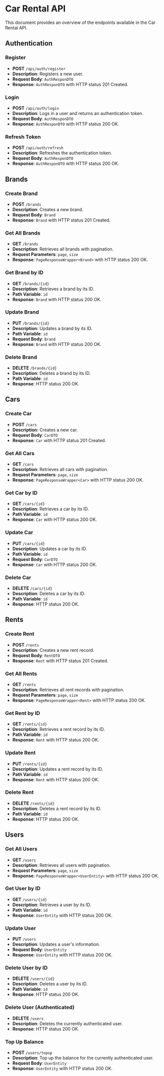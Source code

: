 # Car Rental API

This document provides an overview of the endpoints available in the Car Rental API.

## Authentication

### Register
- **POST** `/api/auth/register`
- **Description**: Registers a new user.
- **Request Body**: `AuthResponDTO`
- **Response**: `AuthResponDTO` with HTTP status 201 Created.

### Login
- **POST** `/api/auth/login`
- **Description**: Logs in a user and returns an authentication token.
- **Request Body**: `AuthResponDTO`
- **Response**: `AuthResponDTO` with HTTP status 200 OK.

### Refresh Token
- **POST** `/api/auth/refresh`
- **Description**: Refreshes the authentication token.
- **Request Body**: `AuthResponDTO`
- **Response**: `AuthResponDTO` with HTTP status 200 OK.

## Brands

### Create Brand
- **POST** `/brands`
- **Description**: Creates a new brand.
- **Request Body**: `Brand`
- **Response**: `Brand` with HTTP status 201 Created.

### Get All Brands
- **GET** `/brands`
- **Description**: Retrieves all brands with pagination.
- **Request Parameters**: `page`, `size`
- **Response**: `PageResponseWrapper<Brand>` with HTTP status 200 OK.

### Get Brand by ID
- **GET** `/brands/{id}`
- **Description**: Retrieves a brand by its ID.
- **Path Variable**: `id`
- **Response**: `Brand` with HTTP status 200 OK.

### Update Brand
- **PUT** `/brands/{id}`
- **Description**: Updates a brand by its ID.
- **Path Variable**: `id`
- **Request Body**: `Brand`
- **Response**: `Brand` with HTTP status 200 OK.

### Delete Brand
- **DELETE** `/brands/{id}`
- **Description**: Deletes a brand by its ID.
- **Path Variable**: `id`
- **Response**: HTTP status 200 OK.

## Cars

### Create Car
- **POST** `/cars`
- **Description**: Creates a new car.
- **Request Body**: `CarDTO`
- **Response**: `Car` with HTTP status 201 Created.

### Get All Cars
- **GET** `/cars`
- **Description**: Retrieves all cars with pagination.
- **Request Parameters**: `page`, `size`
- **Response**: `PageResponseWrapper<Car>` with HTTP status 200 OK.

### Get Car by ID
- **GET** `/cars/{id}`
- **Description**: Retrieves a car by its ID.
- **Path Variable**: `id`
- **Response**: `Car` with HTTP status 200 OK.

### Update Car
- **PUT** `/cars/{id}`
- **Description**: Updates a car by its ID.
- **Path Variable**: `id`
- **Request Body**: `CarDTO`
- **Response**: `Car` with HTTP status 200 OK.

### Delete Car
- **DELETE** `/cars/{id}`
- **Description**: Deletes a car by its ID.
- **Path Variable**: `id`
- **Response**: HTTP status 200 OK.

## Rents

### Create Rent
- **POST** `/rents`
- **Description**: Creates a new rent record.
- **Request Body**: `RentDTO`
- **Response**: `Rent` with HTTP status 201 Created.

### Get All Rents
- **GET** `/rents`
- **Description**: Retrieves all rent records with pagination.
- **Request Parameters**: `page`, `size`
- **Response**: `PageResponseWrapper<Rent>` with HTTP status 200 OK.

### Get Rent by ID
- **GET** `/rents/{id}`
- **Description**: Retrieves a rent record by its ID.
- **Path Variable**: `id`
- **Response**: `Rent` with HTTP status 200 OK.

### Update Rent
- **PUT** `/rents/{id}`
- **Description**: Updates a rent record by its ID.
- **Path Variable**: `id`
- **Response**: `Rent` with HTTP status 200 OK.

### Delete Rent
- **DELETE** `/rents/{id}`
- **Description**: Deletes a rent record by its ID.
- **Path Variable**: `id`
- **Response**: HTTP status 200 OK.

## Users

### Get All Users
- **GET** `/users`
- **Description**: Retrieves all users with pagination.
- **Request Parameters**: `page`, `size`
- **Response**: `PageResponseWrapper<UserEntity>` with HTTP status 200 OK.

### Get User by ID
- **GET** `/users/{id}`
- **Description**: Retrieves a user by its ID.
- **Path Variable**: `id`
- **Response**: `UserEntity` with HTTP status 200 OK.

### Update User
- **PUT** `/users`
- **Description**: Updates a user's information.
- **Request Body**: `UserEntity`
- **Response**: `UserEntity` with HTTP status 200 OK.

### Delete User by ID
- **DELETE** `/users/{id}`
- **Description**: Deletes a user by its ID.
- **Path Variable**: `id`
- **Response**: HTTP status 200 OK.

### Delete User (Authenticated)
- **DELETE** `/users`
- **Description**: Deletes the currently authenticated user.
- **Response**: HTTP status 200 OK.

### Top Up Balance
- **POST** `/users/topup`
- **Description**: Top up the balance for the currently authenticated user.
- **Request Body**: `UserEntity`
- **Response**: `UserEntity` with HTTP status 200 OK.
